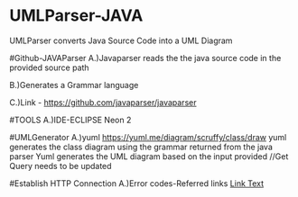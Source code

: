 # UMLParser-JAVA
UMLParser converts Java Source Code into a UML Diagram

#Github-JAVAParser
A.)Javaparser reads the the java source code in the provided source path 
                              
B.)Generates a Grammar language

C.)Link - https://github.com/javaparser/javaparser


#TOOLS
A.)IDE-ECLIPSE Neon 2

#UMLGenerator
A.)yuml
https://yuml.me/diagram/scruffy/class/draw
yuml generates the class diagram using the grammar returned from the java parser
Yuml generates the UML diagram based on the input provided
//Get Query needs to be updated

#Establish HTTP Connection
A.)Error codes-Referred links
[Link Text](https://en.wikipedia.org/wiki/List_of_HTTP_status_codes)
